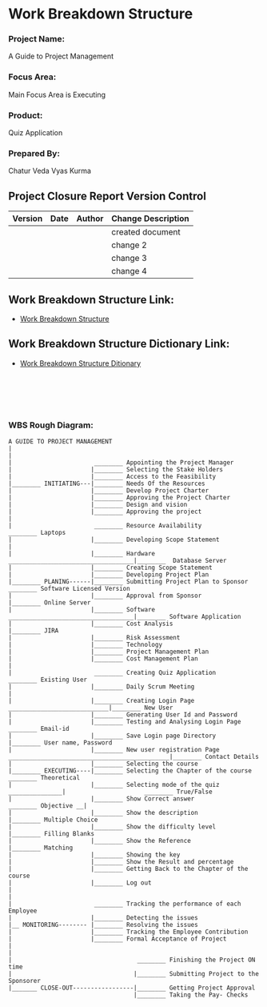 # **Work Breakdown Structure**

### **Project Name:**    
A Guide to Project Management
### **Focus Area:**    
Main Focus Area is Executing
### **Product:**
Quiz Application
### **Prepared By:** 
Chatur Veda Vyas Kurma

## **Project Closure Report Version Control**
| Version | Date | Author | Change Description |
|---------|------|---------|---------------|
|          |      |         |  created document |
|         |        |         |   change 2            |
|         |       |          |   change 3            |
|         |        |          |  change 4            |
 
## Work Breakdown Structure Link:
- [Work Breakdown Structure](https://github.com/chaturkurma/Project-Milestone-01/edit/master/docs/WBS.jpg)
## Work Breakdown Structure Dictionary Link:
- [Work Breakdown Structure Ditionary](https://github.com/chaturkurma/Project-Milestone-01/blob/master/docs/WBS_Dictionary.md)
<br>
<br>
<br>
<br>

### WBS Rough Diagram:


```sequence
A GUIDE TO PROJECT MANAGEMENT
|
|       
|                       ________ Appointing the Project Manager           
|                      |________ Selecting the Stake Holders           
|                      |________ Access to the Feasibility                
|________ INITIATING---|________ Needs Of the Resources                   
|                      |________ Develop Project Charter
|                      |________ Approving the Project Charter
|                      |________ Design and vision
|                      |________ Approving the project
|
|                       ________ Resource Availability                        ________ Laptops
|                      |________ Developing Scope Statement                  | 
|                      |________ Hardware ___________________________________|________  Database Server       
|                      |________ Creating Scope Statement                                              
|                      |________ Developing Project Plan                     
|________ PLANING------|________ Submitting Project Plan to Sponsor           ________ Software Licensed Version
|                      |________ Approval from Sponsor                       |________ Online Server
|                      |________ Software ___________________________________|________ Software Application
|                      |________ Cost Analysis                               |________ JIRA 
|                      |________ Risk Assessment                             
|                      |________ Technology                                  
|                      |________ Project Management Plan                     
|                      |________ Cost Management Plan
|
|                       ________ Creating Quiz Application                        ________ Existing User
|                      |________ Daily Scrum Meeting                             |
|                      |________ Creating Login Page ____________________________|________ New User
|                      |________ Generating User Id and Password                 
|                      |________ Testing and Analysing Login Page                                         ________ Email-id
|                      |________ Save Login page Directory                                               |________ User name, Password 
|                      |________ New user registration Page _____________________________________________|________ Contact Details
|                      |________ Selecting the course                                           
|________ EXECUTING----|________ Selecting the Chapter of the course        ________ Theoretical                     
|                      |________ Selecting mode of the quiz _______________|                      ________ True/False
|                      |________ Show Correct answer                        ________ Objective __| 
|                      |________ Show the description                                            |________ Multiple Choice
|                      |________ Show the difficulty level                                       |________ Filling Blanks               
|                      |________ Show the Reference                                              |________ Matching
|                      |________ Showing the key                                                 
|                      |________ Show the Result and percentage                                                 
|                      |________ Getting Back to the Chapter of the course
|                      |________ Log out
|
|
|                       ________ Tracking the performance of each Employee
|                      |________ Detecting the issues
|__ MONITORING-------- |________ Resolving the issues
|                      |________ Tracking the Employee Contribution 
|                      |________ Formal Acceptance of Project
|
|
|                                   ________ Finishing the Project ON time                                                      
|                                  |________ Submitting Project to the Sponsorer                                                      
|_______ CLOSE-OUT-----------------|________ Getting Project Approval
                                   |________ Taking the Pay- Checks
```
